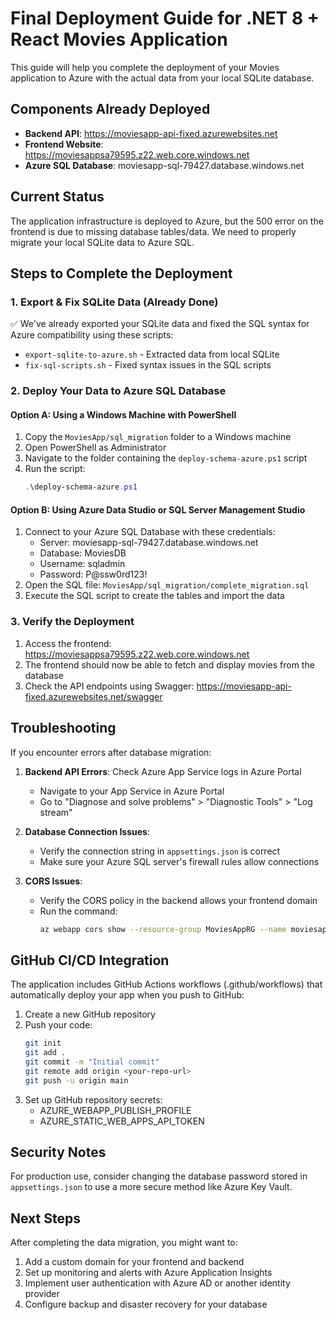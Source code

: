 # Final Deployment Guide for .NET 8 + React Movies Application

This guide will help you complete the deployment of your Movies application to Azure with the actual data from your local SQLite database.

## Components Already Deployed

- **Backend API**: https://moviesapp-api-fixed.azurewebsites.net
- **Frontend Website**: https://moviesappsa79595.z22.web.core.windows.net
- **Azure SQL Database**: moviesapp-sql-79427.database.windows.net

## Current Status

The application infrastructure is deployed to Azure, but the 500 error on the frontend is due to missing database tables/data. We need to properly migrate your local SQLite data to Azure SQL.

## Steps to Complete the Deployment

### 1. Export & Fix SQLite Data (Already Done)

✅ We've already exported your SQLite data and fixed the SQL syntax for Azure compatibility using these scripts:
- `export-sqlite-to-azure.sh` - Extracted data from local SQLite
- `fix-sql-scripts.sh` - Fixed syntax issues in the SQL scripts

### 2. Deploy Your Data to Azure SQL Database

#### Option A: Using a Windows Machine with PowerShell

1. Copy the `MoviesApp/sql_migration` folder to a Windows machine
2. Open PowerShell as Administrator
3. Navigate to the folder containing the `deploy-schema-azure.ps1` script
4. Run the script:
   ```powershell
   .\deploy-schema-azure.ps1
   ```

#### Option B: Using Azure Data Studio or SQL Server Management Studio

1. Connect to your Azure SQL Database with these credentials:
   - Server: moviesapp-sql-79427.database.windows.net
   - Database: MoviesDB
   - Username: sqladmin
   - Password: P@ssw0rd123!
2. Open the SQL file: `MoviesApp/sql_migration/complete_migration.sql`
3. Execute the SQL script to create the tables and import the data

### 3. Verify the Deployment

1. Access the frontend: https://moviesappsa79595.z22.web.core.windows.net
2. The frontend should now be able to fetch and display movies from the database
3. Check the API endpoints using Swagger: https://moviesapp-api-fixed.azurewebsites.net/swagger

## Troubleshooting

If you encounter errors after database migration:

1. **Backend API Errors**: Check Azure App Service logs in Azure Portal
   - Navigate to your App Service in Azure Portal
   - Go to "Diagnose and solve problems" > "Diagnostic Tools" > "Log stream"

2. **Database Connection Issues**:
   - Verify the connection string in `appsettings.json` is correct
   - Make sure your Azure SQL server's firewall rules allow connections

3. **CORS Issues**:
   - Verify the CORS policy in the backend allows your frontend domain
   - Run the command:
     ```bash
     az webapp cors show --resource-group MoviesAppRG --name moviesapp-api-fixed
     ```

## GitHub CI/CD Integration

The application includes GitHub Actions workflows (.github/workflows) that automatically deploy your app when you push to GitHub:

1. Create a new GitHub repository
2. Push your code:
   ```bash
   git init
   git add .
   git commit -m "Initial commit"
   git remote add origin <your-repo-url>
   git push -u origin main
   ```
3. Set up GitHub repository secrets:
   - AZURE_WEBAPP_PUBLISH_PROFILE
   - AZURE_STATIC_WEB_APPS_API_TOKEN

## Security Notes

For production use, consider changing the database password stored in `appsettings.json` to use a more secure method like Azure Key Vault.

## Next Steps

After completing the data migration, you might want to:

1. Add a custom domain for your frontend and backend
2. Set up monitoring and alerts with Azure Application Insights
3. Implement user authentication with Azure AD or another identity provider
4. Configure backup and disaster recovery for your database
